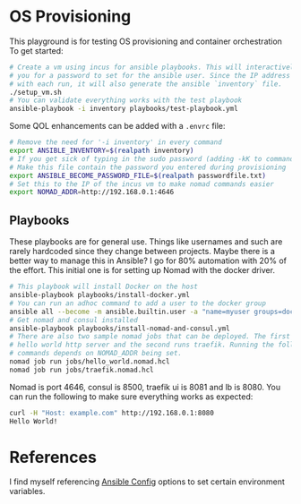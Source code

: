 # OS Provisioning

This playground is for testing OS provisioning and container orchestration
To get started:

```bash
# Create a vm using incus for ansible playbooks. This will interactively ask
# you for a password to set for the ansible user. Since the IP address changes
# with each run, it will also generate the ansible `inventory` file.
./setup_vm.sh
# You can validate everything works with the test playbook
ansible-playbook -i inventory playbooks/test-playbook.yml
```

Some QOL enhancements can be added with a `.envrc` file:

```bash
# Remove the need for '-i inventory' in every command
export ANSIBLE_INVENTORY=$(realpath inventory)
# If you get sick of typing in the sudo password (adding -kK to commands)
# Make this file contain the password you entered during provisioning
export ANSIBLE_BECOME_PASSWORD_FILE=$(realpath passwordfile.txt)
# Set this to the IP of the incus vm to make nomad commands easier
export NOMAD_ADDR=http://192.168.0.1:4646
```

## Playbooks

These playbooks are for general use.
Things like usernames and such are rarely hardcoded since they change between projects.
Maybe there is a better way to manage this in Ansible?
I go for 80% automation with 20% of the effort.
This initial one is for setting up Nomad with the docker driver.

```bash
# This playbook will install Docker on the host
ansible-playbook playbooks/install-docker.yml
# You can run an adhoc command to add a user to the docker group
ansible all --become -m ansible.builtin.user -a "name=myuser groups=docker append=yes"
# Get nomad and consul installed
ansible-playbook playbooks/install-nomad-and-consul.yml
# There are also two sample nomad jobs that can be deployed. The first one is a
# hello world http server and the second runs traefik. Running the following
# commands depends on NOMAD_ADDR being set.
nomad job run jobs/hello_world.nomad.hcl
nomad job run jobs/traefik.nomad.hcl
```

Nomad is port 4646, consul is 8500, traefik ui is 8081 and lb is 8080.
You can run the following to make sure everything works as expected:

```bash
curl -H "Host: example.com" http://192.168.0.1:8080
Hello World!
```

# References

I find myself referencing [Ansible Config][1] options to set certain environment variables.

[1]: https://docs.ansible.com/ansible/latest/reference_appendices/config.html
